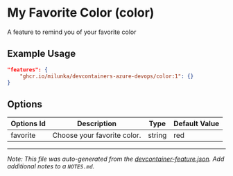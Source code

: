 
# My Favorite Color (color)

A feature to remind you of your favorite color

## Example Usage

```json
"features": {
    "ghcr.io/milunka/devcontainers-azure-devops/color:1": {}
}
```

## Options

| Options Id | Description | Type | Default Value |
|-----|-----|-----|-----|
| favorite | Choose your favorite color. | string | red |



---

_Note: This file was auto-generated from the [devcontainer-feature.json](https://github.com/milunka/devcontainers-azure-devops/blob/main/src/color/devcontainer-feature.json).  Add additional notes to a `NOTES.md`._
